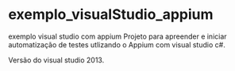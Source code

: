 # exemplo_visualStudio_appium
exemplo visual studio com appium
Projeto para apreender e iniciar automatização de testes utlizando o Appium com visual studio c#.

Versão do visual studio 2013.
